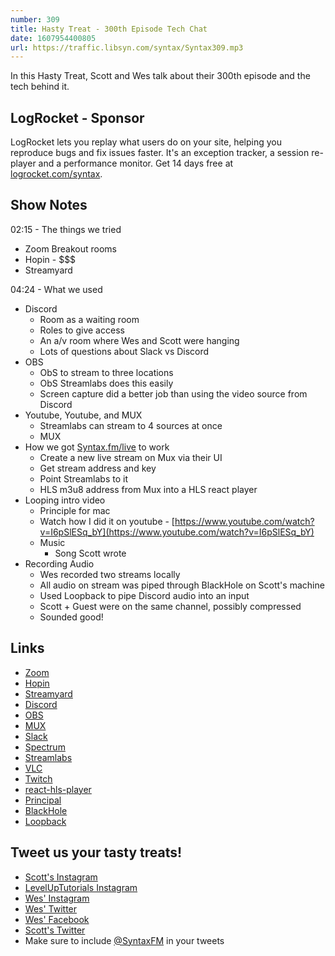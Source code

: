 ```yaml
---
number: 309
title: Hasty Treat - 300th Episode Tech Chat
date: 1607954400805
url: https://traffic.libsyn.com/syntax/Syntax309.mp3
---
```


In this Hasty Treat, Scott and Wes talk about their 300th episode and the tech behind it.

## LogRocket - Sponsor
LogRocket lets you replay what users do on your site, helping you reproduce bugs and fix issues faster. It's an exception tracker, a session re-player and a performance monitor. Get 14 days free at [logrocket.com/syntax](https://logrocket.com/syntax).

## Show Notes
02:15 - The things we tried
* Zoom Breakout rooms
* Hopin - $$$ 
* Streamyard 

04:24 - What we used
* Discord
  * Room as a waiting room
  * Roles to give access
  * An a/v room where Wes and Scott were hanging
  * Lots of questions about Slack vs Discord
* OBS
  * ObS to stream to three locations
  * ObS Streamlabs does this easily
  * Screen capture did a better job than using the video source from Discord
* Youtube, Youtube, and MUX
  * Streamlabs can stream to 4 sources at once
  * MUX
* How we got [Syntax.fm/live](http://syntax.fm/live) to work
  * Create a new live stream on Mux via their UI
  * Get stream address and key
  * Point Streamlabs to it
  * HLS m3u8 address from Mux into a HLS react player
* Looping intro video
  * Principle for mac
  * Watch how I did it on youtube - [https://www.youtube.com/watch?v=I6pSlESq_bY](https://www.youtube.com/watch?v=I6pSlESq_bY)
  * Music
    * Song Scott wrote
* Recording Audio
  * Wes recorded two streams locally
  * All audio on stream was piped through BlackHole on Scott's machine
  * Used Loopback to pipe Discord audio into an input
  * Scott + Guest were on the same channel, possibly compressed
  * Sounded good!

## Links
* [Zoom](https://zoom.us/)
* [Hopin](https://hopin.com/)
* [Streamyard](https://streamyard.com/)
* [Discord](https://discord.com/)
* [OBS](https://obsproject.com/)
* [MUX](https://mux.com/)
* [Slack](https://slack.com/)
* [Spectrum](https://spectrum.chat/)
* [Streamlabs](https://streamlabs.com/)
* [VLC](https://www.videolan.org/vlc/)
* [Twitch](https://www.twitch.tv/)
* [react-hls-player](https://www.npmjs.com/package/react-hls-player)
* [Principal](https://principleformac.com/)
* [BlackHole](https://existential.audio/blackhole/)
* [Loopback](https://rogueamoeba.com/loopback/)

## Tweet us your tasty treats!
* [Scott's Instagram](https://www.instagram.com/stolinski/)
* [LevelUpTutorials Instagram](https://www.instagram.com/LevelUpTutorials/)
* [Wes' Instagram](https://www.instagram.com/wesbos/)
* [Wes' Twitter](https://twitter.com/wesbos)
* [Wes' Facebook](https://www.facebook.com/wesbos.developer)
* [Scott's Twitter](https://twitter.com/stolinski)
* Make sure to include [@SyntaxFM](https://twitter.com/SyntaxFM) in your tweets
